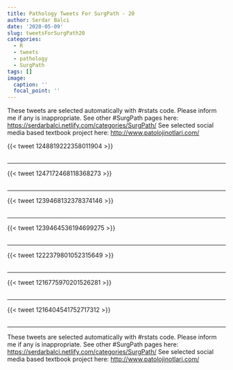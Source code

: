 ```yaml
---
title: Pathology Tweets For SurgPath - 20
author: Serdar Balci
date: '2020-05-09'
slug: tweetsForSurgPath20
categories:
  - R
  - tweets
  - pathology
  - SurgPath
tags: []
image:
  caption: ''
  focal_point: ''
---
```



These tweets are selected automatically with #rstats code. Please inform me if any is inappropriate.
See other #SurgPath pages here: https://serdarbalci.netlify.com/categories/SurgPath/ 
See selected social media based textbook project here: http://www.patolojinotlari.com/

{{< tweet 1248819222358011904 >}}
<br>
<br>
<hr>
{{< tweet 1247172468118368273 >}}
<br>
<br>
<hr>
{{< tweet 1239468132378374146 >}}
<br>
<br>
<hr>
{{< tweet 1239464536194699275 >}}
<br>
<br>
<hr>
{{< tweet 1222379801052315649 >}}
<br>
<br>
<hr>
{{< tweet 1216775970201526281 >}}
<br>
<br>
<hr>
{{< tweet 1216404541752717312 >}}
<br>
<br>
<hr>


These tweets are selected automatically with #rstats code. Please inform me if any is inappropriate.
See other #SurgPath pages here: https://serdarbalci.netlify.com/categories/SurgPath/ 
See selected social media based textbook project here: http://www.patolojinotlari.com/
